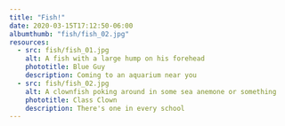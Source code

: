 ```yaml
---
title: "Fish!"
date: 2020-03-15T17:12:50-06:00
albumthumb: "fish/fish_02.jpg"
resources:
  - src: fish/fish_01.jpg
    alt: A fish with a large hump on his forehead
    phototitle: Blue Guy
    description: Coming to an aquarium near you
  - src: fish/fish_02.jpg
    alt: A clownfish poking around in some sea anemone or something
    phototitle: Class Clown
    description: There's one in every school
---
```

